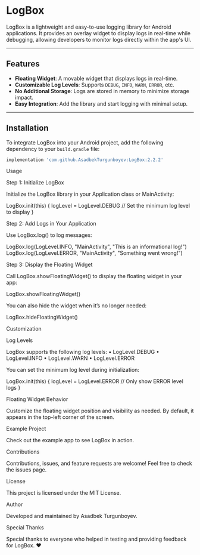 # LogBox

LogBox is a lightweight and easy-to-use logging library for Android applications. It provides an overlay widget to display logs in real-time while debugging, allowing developers to monitor logs directly within the app's UI.

---

## Features

- **Floating Widget**: A movable widget that displays logs in real-time.
- **Customizable Log Levels**: Supports `DEBUG`, `INFO`, `WARN`, `ERROR`, etc.
- **No Additional Storage**: Logs are stored in memory to minimize storage impact.
- **Easy Integration**: Add the library and start logging with minimal setup.

---

## Installation

To integrate LogBox into your Android project, add the following dependency to your `build.gradle` file:

```gradle
implementation 'com.github.AsadbekTurgunboyev:LogBox:2.2.2'
```
Usage

Step 1: Initialize LogBox

Initialize the LogBox library in your Application class or MainActivity:

LogBox.init(this) {
    logLevel = LogLevel.DEBUG // Set the minimum log level to display
}

Step 2: Add Logs in Your Application

Use LogBox.log() to log messages:

LogBox.log(LogLevel.INFO, "MainActivity", "This is an informational log!")
LogBox.log(LogLevel.ERROR, "MainActivity", "Something went wrong!")

Step 3: Display the Floating Widget

Call LogBox.showFloatingWidget() to display the floating widget in your app:

LogBox.showFloatingWidget()

You can also hide the widget when it’s no longer needed:

LogBox.hideFloatingWidget()

Customization

Log Levels

LogBox supports the following log levels:
	•	LogLevel.DEBUG
	•	LogLevel.INFO
	•	LogLevel.WARN
	•	LogLevel.ERROR

You can set the minimum log level during initialization:

LogBox.init(this) {
    logLevel = LogLevel.ERROR // Only show ERROR level logs
}

Floating Widget Behavior

Customize the floating widget position and visibility as needed. By default, it appears in the top-left corner of the screen.

Example Project

Check out the example app to see LogBox in action.

Contributions

Contributions, issues, and feature requests are welcome! Feel free to check the issues page.

License

This project is licensed under the MIT License.

Author

Developed and maintained by Asadbek Turgunboyev.

Special Thanks

Special thanks to everyone who helped in testing and providing feedback for LogBox. ❤️

